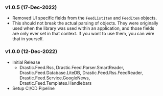 ### v1.0.5 (17-Dec-2022)
- Removed UI specific fields from the `FeedListItem` and `FeedItem` objects.
- This should not break the actual parsing of objects. They were originally used when the library was used within an application, and those fields are only ever set in that context. If you want to use them, you can wire that in yourself.

### v1.0.0 (12-Dec-2022)
- Initial Release
    - Drastic.Feed.Rss, Drastic.Feed.Parser.SmartReader, Drastic.Feed.Database.LiteDB, Drastic.Feed.Rss.FeedReader, Drastic.Feed.Service.GoogleNews, Drastic.Feed.Templates.Handlebars
- Setup CI/CD Pipeline

